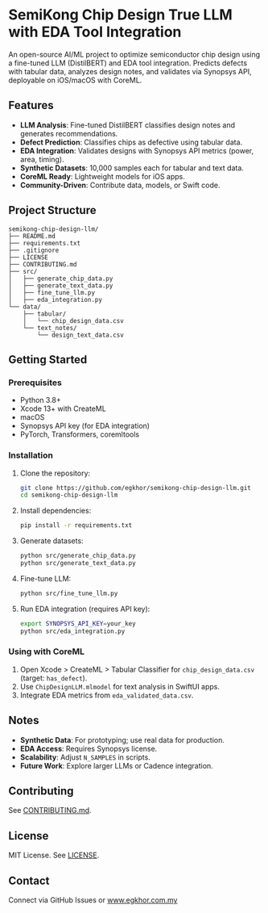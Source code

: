 # SemiKong Chip Design True LLM with EDA Tool Integration

An open-source AI/ML project to optimize semiconductor chip design using a fine-tuned LLM (DistilBERT) and EDA tool integration. Predicts defects with tabular data, analyzes design notes, and validates via Synopsys API, deployable on iOS/macOS with CoreML.

## Features
- **LLM Analysis**: Fine-tuned DistilBERT classifies design notes and generates recommendations.
- **Defect Prediction**: Classifies chips as defective using tabular data.
- **EDA Integration**: Validates designs with Synopsys API metrics (power, area, timing).
- **Synthetic Datasets**: 10,000 samples each for tabular and text data.
- **CoreML Ready**: Lightweight models for iOS apps.
- **Community-Driven**: Contribute data, models, or Swift code.

## Project Structure
```
semikong-chip-design-llm/
├── README.md
├── requirements.txt
├── .gitignore
├── LICENSE
├── CONTRIBUTING.md
├── src/
│   ├── generate_chip_data.py
│   ├── generate_text_data.py
│   ├── fine_tune_llm.py
│   ├── eda_integration.py
└── data/
    ├── tabular/
    │   └── chip_design_data.csv
    └── text_notes/
        └── design_text_data.csv
```

## Getting Started
### Prerequisites
- Python 3.8+
- Xcode 13+ with CreateML
- macOS
- Synopsys API key (for EDA integration)
- PyTorch, Transformers, coremltools

### Installation
1. Clone the repository:
   ```bash
   git clone https://github.com/egkhor/semikong-chip-design-llm.git
   cd semikong-chip-design-llm
   ```
2. Install dependencies:
   ```bash
   pip install -r requirements.txt
   ```
3. Generate datasets:
   ```bash
   python src/generate_chip_data.py
   python src/generate_text_data.py
   ```
4. Fine-tune LLM:
   ```bash
   python src/fine_tune_llm.py
   ```
5. Run EDA integration (requires API key):
   ```bash
   export SYNOPSYS_API_KEY=your_key
   python src/eda_integration.py
   ```

### Using with CoreML
1. Open Xcode > CreateML > Tabular Classifier for `chip_design_data.csv` (target: `has_defect`).
2. Use `ChipDesignLLM.mlmodel` for text analysis in SwiftUI apps.
3. Integrate EDA metrics from `eda_validated_data.csv`.

## Notes
- **Synthetic Data**: For prototyping; use real data for production.
- **EDA Access**: Requires Synopsys license.
- **Scalability**: Adjust `N_SAMPLES` in scripts.
- **Future Work**: Explore larger LLMs or Cadence integration.

## Contributing
See [CONTRIBUTING.md]([CONTRIBUTING.markdown]).

## License
MIT License. See [LICENSE](LICENSE).

## Contact
Connect via GitHub Issues or www.egkhor.com.my
